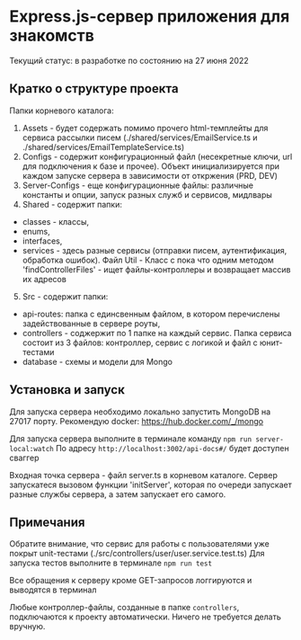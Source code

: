 # Express.js-сервер приложения для знакомств

Текущий статус: в разработке по состоянию на 27 июня 2022

## Кратко о структуре проекта
Папки корневого каталога:
1) Assets - будет содержать помимо прочего html-темплейты для сервиса рассылки писем (./shared/services/EmailService.ts и ./shared/services/EmailTemplateService.ts)
2) Configs - содержит конфигурационный файл (несекретные ключи, url для подключения к базе и прочее). Объект инициализируется при каждом запуске сервера в зависимости от откржения (PRD, DEV)
3) Server-Configs - еще конфигурационные файлы: различные константы и опции, запуск разных служб и сервисов, мидлвары
4) Shared - содержит папки: 
- classes - классы, 
- enums, 
- interfaces, 
- services - здесь разные сервисы (отправки писем, аутентификация, обработка ошибок). Файл Util - Класс с пока что одним методом 'findControllerFiles' - ищет файлы-контроллеры и возвращает массив их адресов

5) Src - содержит папки: 
- api-routes: папка с единсвенным файлом, в котором перечислены задействованные в сервере роуты, 
- controllers - соджержит по 1 папке на каждый сервис. Папка сервиса состоит из 3 файлов: контроллер, сервис с логикой и файл с юнит-тестами
- database - схемы и модели для Mongo

## Установка и запуск
Для запуска сервера необходимо локально запустить MongoDB на 27017 порту.
Рекомендую docker: https://hub.docker.com/_/mongo

Для запуска сервера выполните в терминале команду `npm run server-local:watch`
По адресу `http://localhost:3002/api-docs#/` будет доступен сваггер

Входная точка сервера - файл server.ts в корневом каталоге.
Сервер запускатеся вызовом функции 'initServer', которая по очереди запускает разные службы сервера, а затем запускает его самого.

## Примечания
Обратите внимание, что сервис для работы с пользователями уже покрыт unit-тестами (./src/controllers/user/user.service.test.ts)
Для запуска тестов выполните в терминале `npm run test`

Все обращения к серверу кроме GET-запросов логгируются и выводятся в терминал

Любые контроллер-файлы, созданные в папке `controllers`, подключаются к проeкту автоматически. Ничего не требуется делать вручную.
